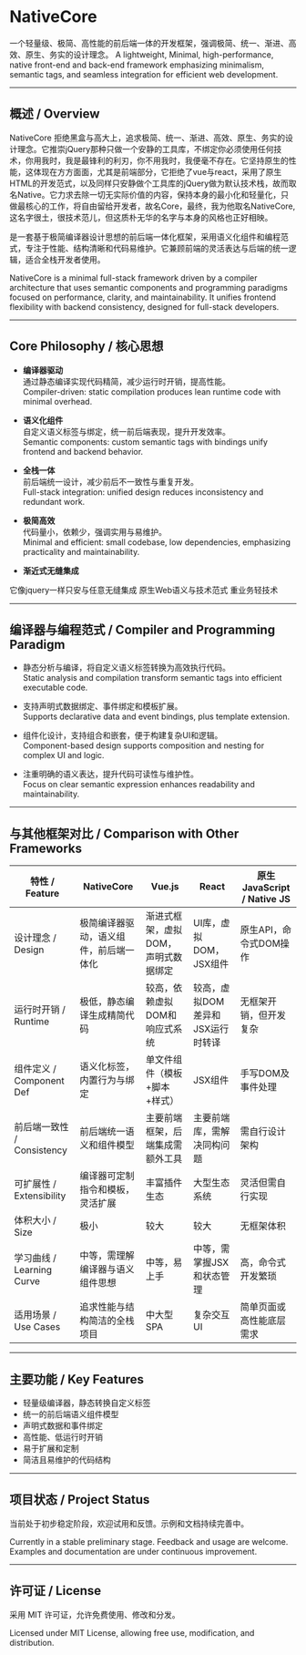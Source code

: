 # NativeCore
一个轻量级、极简、高性能的前后端一体的开发框架，强调极简、统一、渐进、高效、原生、务实的设计理念。
A lightweight, Minimal, high-performance, native front-end and back-end framework emphasizing minimalism, semantic tags, and seamless integration for efficient web development.



 

---

## 概述 / Overview

NativeCore 拒绝黑盒与高大上，追求极简、统一、渐进、高效、原生、务实的设计理念。它推崇jQuery那种只做一个安静的工具库，不绑定你必须使用任何技术，你用我时，我是最锋利的利刃，你不用我时，我便毫不存在。它坚持原生的性能，这体现在方方面面，尤其是前端部分，它拒绝了vue与react，采用了原生HTML的开发范式，以及同样只安静做个工具库的jQuery做为默认技术栈，故而取名Native。它力求去除一切无实际价值的内容，保持本身的最小化和轻量化，只做最核心的工作，将自由留给开发者，故名Core，最终，我为他取名NativeCore,这名字很土，很技术范儿，但这质朴无华的名字与本身的风格也正好相映。




 
是一套基于极简编译器设计思想的前后端一体化框架，采用语义化组件和编程范式，专注于性能、结构清晰和代码易维护。它兼顾前端的灵活表达与后端的统一逻辑，适合全栈开发者使用。

NativeCore is a minimal full-stack framework driven by a compiler architecture that uses semantic components and programming paradigms focused on performance, clarity, and maintainability. It unifies frontend flexibility with backend consistency, designed for full-stack developers.

---

## Core Philosophy / 核心思想

- **编译器驱动**  
  通过静态编译实现代码精简，减少运行时开销，提高性能。  
  Compiler-driven: static compilation produces lean runtime code with minimal overhead.

- **语义化组件**  
  自定义语义标签与绑定，统一前后端表现，提升开发效率。  
  Semantic components: custom semantic tags with bindings unify frontend and backend behavior.

- **全栈一体**  
  前后端统一设计，减少前后不一致性与重复开发。  
  Full-stack integration: unified design reduces inconsistency and redundant work.

- **极简高效**  
  代码量小，依赖少，强调实用与易维护。  
  Minimal and efficient: small codebase, low dependencies, emphasizing practicality and maintainability.

- **渐近式无缝集成**  




它像jquery一样只安与任意无缝集成   原生Web语义与技术范式   重业务轻技术


---

## 编译器与编程范式 / Compiler and Programming Paradigm

- 静态分析与编译，将自定义语义标签转换为高效执行代码。  
  Static analysis and compilation transform semantic tags into efficient executable code.

- 支持声明式数据绑定、事件绑定和模板扩展。  
  Supports declarative data and event bindings, plus template extension.

- 组件化设计，支持组合和嵌套，便于构建复杂UI和逻辑。  
  Component-based design supports composition and nesting for complex UI and logic.

- 注重明确的语义表达，提升代码可读性与维护性。  
  Focus on clear semantic expression enhances readability and maintainability.

---

## 与其他框架对比 / Comparison with Other Frameworks

| 特性 / Feature             | NativeCore                                   | Vue.js                                   | React                                   | 原生JavaScript / Native JS               |
|--------------------------|---------------------------------------------|------------------------------------------|----------------------------------------|------------------------------------------|
| 设计理念 / Design         | 极简编译器驱动，语义组件，前后端一体化             | 渐进式框架，虚拟DOM，声明式数据绑定             | UI库，虚拟DOM，JSX组件                        | 原生API，命令式DOM操作                          |
| 运行时开销 / Runtime      | 极低，静态编译生成精简代码                         | 较高，依赖虚拟DOM和响应式系统                    | 较高，虚拟DOM差异和JSX运行时转译                   | 无框架开销，但开发复杂                            |
| 组件定义 / Component Def  | 语义化标签，内置行为与绑定                           | 单文件组件（模板+脚本+样式）                       | JSX组件                                    | 手写DOM及事件处理                                  |
| 前后端一致性 / Consistency | 前后端统一语义和组件模型                             | 主要前端框架，后端集成需额外工具                   | 主要前端库，需解决同构问题                          | 需自行设计架构                                    |
| 可扩展性 / Extensibility | 编译器可定制指令和模板，灵活扩展                         | 丰富插件生态                                   | 大型生态系统                                   | 灵活但需自行实现                                  |
| 体积大小 / Size          | 极小                                             | 较大                                        | 较大                                        | 无框架体积                                        |
| 学习曲线 / Learning Curve | 中等，需理解编译器与语义组件思想                         | 中等，易上手                                   | 中等，需掌握JSX和状态管理                            | 高，命令式开发繁琐                                  |
| 适用场景 / Use Cases     | 追求性能与结构简洁的全栈项目                           | 中大型SPA                                   | 复杂交互UI                                     | 简单页面或高性能底层需求                               |

---

## 主要功能 / Key Features

- 轻量级编译器，静态转换自定义标签  
- 统一的前后端语义组件模型  
- 声明式数据和事件绑定  
- 高性能、低运行时开销  
- 易于扩展和定制  
- 简洁且易维护的代码结构  

---

## 项目状态 / Project Status

当前处于初步稳定阶段，欢迎试用和反馈。示例和文档持续完善中。

Currently in a stable preliminary stage. Feedback and usage are welcome. Examples and documentation are under continuous improvement.

---

## 许可证 / License

采用 MIT 许可证，允许免费使用、修改和分发。

Licensed under MIT License, allowing free use, modification, and distribution.

